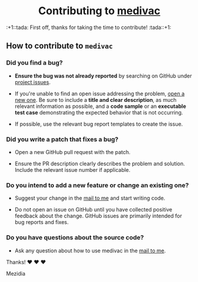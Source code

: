 <h1 align="center">
    Contributing to <a href="https://github.com/mezidia/medivac">medivac</a>
</h1>
:+1::tada: First off, thanks for taking the time to contribute! :tada::+1:

## How to contribute to `medivac`

### **Did you find a bug?**

* **Ensure the bug was not already reported** by searching on GitHub under [project issues](https://github.com/mezidia/medivac/issues).

* If you're unable to find an open issue addressing the problem, [open a new one](https://github.com/mezidia/medivac/issues/new). Be sure to include a **title and clear description**, as much relevant information as possible, and a **code sample** or an **executable test case** demonstrating the expected behavior that is not occurring.

* If possible, use the relevant bug report templates to create the issue.

### **Did you write a patch that fixes a bug?**

* Open a new GitHub pull request with the patch.

* Ensure the PR description clearly describes the problem and solution. Include the relevant issue number if applicable.

### **Do you intend to add a new feature or change an existing one?**

* Suggest your change in the [mail to me](mailto:mezgoodle@gmail.com) and start writing code.

* Do not open an issue on GitHub until you have collected positive feedback about the change. GitHub issues are primarily intended for bug reports and fixes.

### **Do you have questions about the source code?**

* Ask any question about how to use medivac in the [mail to me](mailto:mezgoodle@gmail.com).

Thanks! :heart: :heart: :heart:

Mezidia
